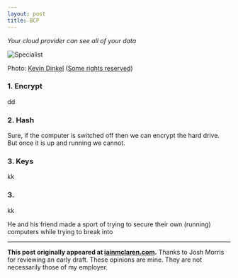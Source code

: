 ```yaml
---
layout: post
title: BCP 
---
```


*Your cloud provider can see all of your data*  
 
![Specialist](https://a.com)

Photo: [Kevin Dinkel](https://www.flickr.com/photos/121776594@N07/) ([Some rights reserved](https://creativecommons.org/licenses/by-sa/2.0/))

### 1. Encrypt

dd

### 2. Hash 

Sure, if the computer is switched off then we can encrypt the hard drive.  But once it is up and running we cannot.

### 3. Keys

kk

### 3. 

kk


  He and his friend made a sport of trying to secure their own (running) computers while trying to break into 


---

**This post originally appeared at [iainmclaren.com](http://iainmclaren.com).** Thanks to Josh Morris for reviewing an early draft.  These opinions are mine.  They are not necessarily those of my employer.